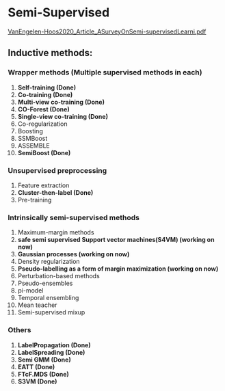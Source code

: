 # Semi-Supervised
[VanEngelen-Hoos2020_Article_ASurveyOnSemi-supervisedLearni.pdf](https://github.com/ai-se/Semi-Supervised/files/7339885/VanEngelen-Hoos2020_Article_ASurveyOnSemi-supervisedLearni.pdf)


## Inductive methods:


### Wrapper methods (Multiple supervised methods in each)
1. **Self-training (Done)**
  1. **Co-training (Done)**
  1. **Multi-view co-training (Done)**
  2. **CO-Forest (Done)**
  3. **Single-view co-training (Done)**
  4. Co-regularization
1. Boosting
  1. SSMBoost 
  1. ASSEMBLE
  1. **SemiBoost (Done)**

### Unsupervised preprocessing
1. Feature extraction
2. **Cluster-then-label (Done)**
3. Pre-training

### Intrinsically semi-supervised methods
1. Maximum-margin methods
  1. **safe semi supervised Support vector machines(S4VM) (working on now)**
  2. **Gaussian processes (working on now)**
  3. Density regularization
  4. **Pseudo-labelling as a form of margin maximization (working on now)**
2. Perturbation-based methods
  1. Pseudo-ensembles
  2. pi-model
  3. Temporal ensembling
  4. Mean teacher
  5. Semi-supervised mixup
### Others
  1. **LabelPropagation (Done)**
  2. **LabelSpreading (Done)**
  3. **Semi GMM (Done)**
  4. **EATT (Done)**
  5. **FTcF.MDS (Done)**
  6. **S3VM (Done)**
